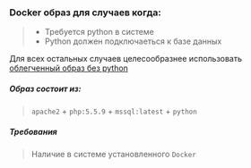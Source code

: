 ### Docker образ для случаев когда:

 > * Требуется python в системе
 > * Python должен подключаеться к базе данных
 
 Для всех остальных случаев целесообразнее использовать [облегченный  образ без python](https://github.com/Ayupov-Ayaz/docker-php5.5.9-mssql)
    


##### Образ состоит из: 

> `apache2` + `php:5.5.9` + `mssql:latest` + `python`


##### Требования

> Наличие в системе установленного `Docker`
    
    
    

